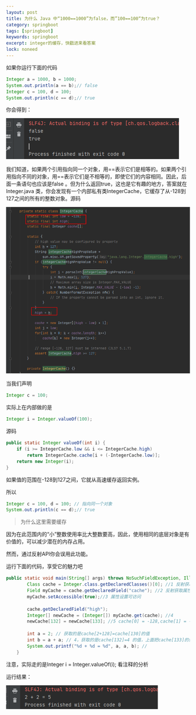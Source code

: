 ```yaml
---
layout: post
title: 为什么 Java 中“1000==1000”为false，而”100==100“为true？
category: springboot
tags: [springboot]
keywords: springboot
excerpt: integer的缓存，快戳进来看答案
lock: noneed
---
```


如果你运行下面的代码

```java
Integer a = 1000, b = 1000;  
System.out.println(a == b);// false
Integer c = 100, d = 100;  
System.out.println(c == d);// true
```

你会得到：

![](\assets\images\2020\java\integer-cache-1.png)

我们知道，如果两个引用指向同一个对象，用\==表示它们是相等的。如果两个引用指向不同的对象，用==表示它们是不相等的，即使它们的内容相同。因此，后面一条语句也应该是false 。但为什么返回true，这也是它有趣的地方，答案就在 Integer.java 类，你会发现有一个内部私有类IntegerCache，它缓存了从-128到127之间的所有的整数对象。源码

![](\assets\images\2020\java\integer-cache-2.png)

当我们声明

```java
Integer c = 100;
```

实际上在内部做的是

```java
Integer i = Integer.valueOf(100);
```

源码

```java
public static Integer valueOf(int i) {
    if (i >= IntegerCache.low && i <= IntegerCache.high)
        return IntegerCache.cache[i + (-IntegerCache.low)];
    return new Integer(i);
}
```

如果值的范围在-128到127之间，它就从高速缓存返回实例。

所以

```java
Integer c = 100, d = 100; // 指向同一个对象
System.out.println(c == d);// true
```

> 为什么这里需要缓存

因为在此范围内的“小”整数使用率比大整数要高，因此，使用相同的底层对象是有价值的，可以减少潜在的内存占用。

然而，通过反射API你会误用此功能。

运行下面的代码，享受它的魅力吧

```java
public static void main(String[] args) throws NoSuchFieldException, IllegalAccessException{
		Class cache = Integer.class.getDeclaredClasses()[0]; //1 反射获取私有内部类IntegerCache
		Field myCache = cache.getDeclaredField("cache"); //2 反射获取属性cache 数组
		myCache.setAccessible(true);//3 属性设置可访问

		cache.getDeclaredField("high");
		Integer[] newCache = (Integer[]) myCache.get(cache); //4
		newCache[132] = newCache[133]; //5 cache[0] = -128,cache[1] = -127,cache[128] = 0,cache[128] = 0,cache[132] = 4,cache[133] = 5

		int a = 2; // 获取的是cache[2+128]=cache[130]的值
		int b = a + a; // 4，获取的是cache[132]=4 的值，上面把cache[133]的值赋值给了cache[132]，所以现在cache[132]=5，这就是为什么 2+2=5
		System.out.printf("%d + %d = %d", a, a, b); //
	}
```

注意，实际走的是Integer i = Integer.valueOf(i); 看注释的分析

运行结果：

![](\assets\images\2020\java\integer-cache-3.png)